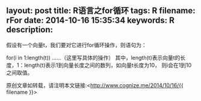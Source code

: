 layout: post
title: R语言之for循环
tags: R
filename: rFor
date: 2014-10-16 15:35:34
keywords: R
description:
---
假设有一个向量t，我们要对它进行for循环操作，则语句为：
<!--more-->
for(i in 1:length(t))
......（这里写具体的操作）
      其中，length(t)表示向量t的长度，1：length(t)表示1到向量长度之间的数列，如向量t长度为10，
则i会在1到10之间取值。

原创文章如转载，请注明本文链接:<http://www.cognize.me/2014/10/16/{{ filename }}>